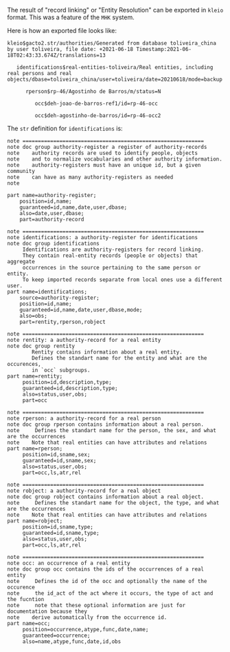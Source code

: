
The result of "record linking" or "Entity Resolution" can be exported in `kleio` format. This was a feature of the `MHK` system. 

Here is how an exported file looks like:

	
	kleio$gacto2.str/authorities/Generated from database toliveira_china by user toliveira, file date: +2021-06-18 Timestamp:2021-06-18T02:43:33.674Z/translations=13
	
	   identifications$real-entities-toliveira/Real entities, including real persons and real objects/dbase=toliveira_china/user=toliveira/date=20210618/mode=backup

	      rperson$rp-46/Agostinho de Barros/m/status=N
	
	         occ$deh-joao-de-barros-ref1/id=rp-46-occ
	
	         occ$deh-agostinho-de-barros/id=rp-46-occ2



The  `str` definition for `identifications` is:

	note ===========================================================
	note doc group authority-register a register of authority-records
	note    authority records are used to identify people, objects
	note    and to normalize vocabularies and other authority information.
	note    authority-registers must have an unique id, but a given community
	note    can have as many authority-registers as needed
	note
	
	part name=authority-register;
	    position=id,name;
	    guaranteed=id,name,date,user,dbase;
	    also=date,user,dbase;
	    part=authority-record
	
	note ===========================================================
	note identifications: a authority-register for identifications
	note doc group identifications 
	     Identifications are authority-registers for record linking.
	     They contain real-entity records (people or objects) that aggregate
	     occurrences in the source pertaining to the same person or entity.
	     To keep imported records separate from local ones use a different user.
	part name=identifications;
	    source=authority-register;
	    position=id,name;
	    guaranteed=id,name,date,user,dbase,mode;
	    also=obs;
	    part=rentity,rperson,robject
	    
	note ===========================================================
	note rentity: a authority-record for a real entity
	note doc group rentity
	        Rentity contains information about a real entity.
	        Defines the standart name for the entity and what are the occurences,
	        in `occ` subgroups.
	part name=rentity;
	     position=id,description,type;
	     guaranteed=id,description,type;
	     also=status,user,obs;
	     part=occ
	     
	note ===========================================================
	note rperson: a authority-record for a real person
	note doc group rperson contains information about a real person.
	note     Defines the standart name for the person, the sex, and what are the occurrences
	note    Note that real entities can have attributes and relations
	part name=rperson;
	     position=id,sname,sex;
	     guaranteed=id,sname,sex;
	     also=status,user,obs;
	     part=occ,ls,atr,rel
	
	note ===========================================================
	note robject: a authority-record for a real object
	note doc group robject contains information about a real object.
	note     Defines the standart name for the object, the type, and what are the occurrences
	note    Note that real entities can have attributes and relations
	part name=robject;
	     position=id,sname,type;
	     guaranteed=id,sname,type;
	     also=status,user,obs;
	     part=occ,ls,atr,rel
	
	note ===========================================================
	note occ: an occurrence of a real entity
	note doc group occ contains the ids of the occurrences of a real entity
	note     Defines the id of the occ and optionally the name of the occurence
	note     the id_act of the act where it occurs, the type of act and the fucntion
	note     note that these optional information are just for documentation because they
	note    derive automatically from the occurrence id.
	part name=occ;
	     position=occurrence,atype,func,date,name;
	     guaranteed=occurrence;
	     also=name,atype,func,date,id,obs
